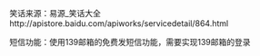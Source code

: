 笑话来源：易源_笑话大全http://apistore.baidu.com/apiworks/servicedetail/864.html

短信功能：使用139邮箱的免费发短信功能，需要实现139邮箱的登录
